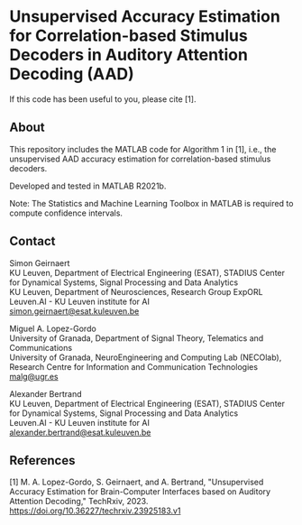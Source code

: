 # Unsupervised Accuracy Estimation for Correlation-based Stimulus Decoders in Auditory Attention Decoding (AAD)

If this code has been useful to you, please cite [1].

## About

This repository includes the MATLAB code for Algorithm 1 in [1], i.e., the unsupervised AAD accuracy estimation for correlation-based stimulus decoders. 

Developed and tested in MATLAB R2021b.

Note: The Statistics and Machine Learning Toolbox in MATLAB is required to compute confidence intervals.

## Contact
Simon Geirnaert  
KU Leuven, Department of Electrical Engineering (ESAT), STADIUS Center for Dynamical Systems, Signal Processing and Data Analytics  
KU Leuven, Department of Neurosciences, Research Group ExpORL  
Leuven.AI - KU Leuven institute for AI  
<simon.geirnaert@esat.kuleuven.be>

Miguel A. Lopez-Gordo   
University of Granada, Department of Signal Theory, Telematics and Communications   
University of Granada, NeuroEngineering and Computing Lab (NECOlab), Research Centre for Information and Communication Technologies   
<malg@ugr.es>

Alexander Bertrand   
KU Leuven, Department of Electrical Engineering (ESAT), STADIUS Center for Dynamical Systems, Signal Processing and Data Analytics  
Leuven.AI - KU Leuven institute for AI  
<alexander.bertrand@esat.kuleuven.be>

 ## References
 
[1] M. A. Lopez-Gordo, S. Geirnaert, and A. Bertrand, "Unsupervised Accuracy Estimation for Brain-Computer Interfaces based on Auditory Attention Decoding," TechRxiv, 2023. https://doi.org/10.36227/techrxiv.23925183.v1
